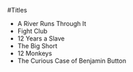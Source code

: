 #Titles

- A River Runs Through It
- Fight Club
- 12 Years a Slave
- The Big Short
- 12 Monkeys
- The Curious Case of Benjamin Button

